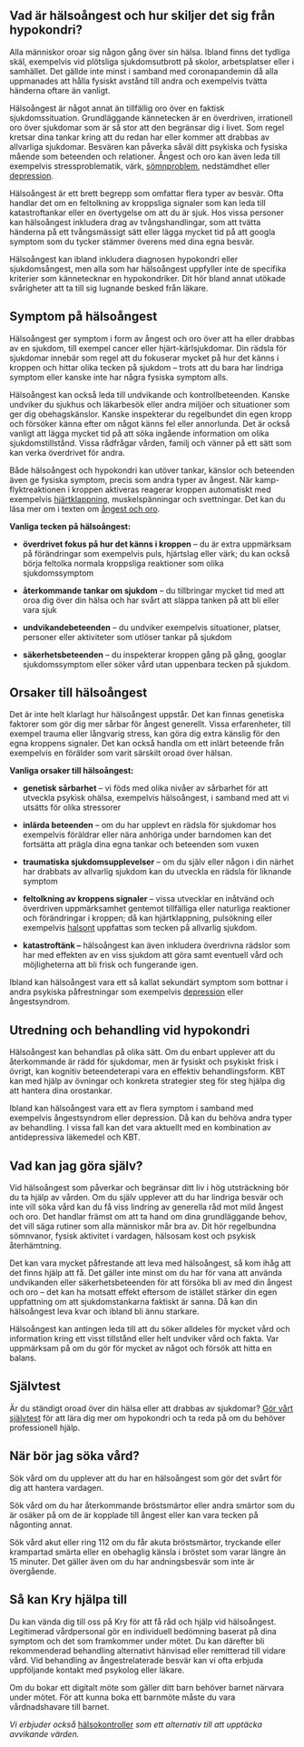 Vad är hälsoångest och hur skiljer det sig från hypokondri?
-----------------------------------------------------------

Alla människor oroar sig någon gång över sin hälsa. Ibland finns det tydliga skäl, exempelvis vid plötsliga sjukdomsutbrott på skolor, arbetsplatser eller i samhället. Det gällde inte minst i samband med coronapandemin då alla uppmanades att hålla fysiskt avstånd till andra och exempelvis tvätta händerna oftare än vanligt.

Hälsoångest är något annat än tillfällig oro över en faktisk sjukdomssituation. Grundläggande kännetecken är en överdriven, irrationell oro över sjukdomar som är så stor att den begränsar dig i livet. Som regel kretsar dina tankar kring att du redan har eller kommer att drabbas av allvarliga sjukdomar. Besvären kan påverka såväl ditt psykiska och fysiska mående som beteenden och relationer. Ångest och oro kan även leda till exempelvis stressproblematik, värk, [sömnproblem](https://www.kry.se/fakta/psykiatri-och-psykologi/somnproblem/ "somnproblem"), nedstämdhet eller [depression](https://www.kry.se/fakta/psykiatri-och-psykologi/depression-och-nedstamdhet/ "depression").

Hälsoångest är ett brett begrepp som omfattar flera typer av besvär. Ofta handlar det om en feltolkning av kroppsliga signaler som kan leda till katastroftankar eller en övertygelse om att du är sjuk. Hos vissa personer kan hälsoångest inkludera drag av tvångshandlingar, som att tvätta händerna på ett tvångsmässigt sätt eller lägga mycket tid på att googla symptom som du tycker stämmer överens med dina egna besvär.

Hälsoångest kan ibland inkludera diagnosen hypokondri eller sjukdomsångest, men alla som har hälsoångest uppfyller inte de specifika kriterier som kännetecknar en hypokondriker. Dit hör bland annat utökade svårigheter att ta till sig lugnande besked från läkare.

Symptom på hälsoångest
----------------------

Hälsoångest ger symptom i form av ångest och oro över att ha eller drabbas av en sjukdom, till exempel cancer eller hjärt-kärlsjukdomar. Din rädsla för sjukdomar innebär som regel att du fokuserar mycket på hur det känns i kroppen och hittar olika tecken på sjukdom – trots att du bara har lindriga symptom eller kanske inte har några fysiska symptom alls.

Hälsoångest kan också leda till undvikande och kontrollbeteenden. Kanske undviker du sjukhus och läkarbesök eller andra miljöer och situationer som ger dig obehagskänslor. Kanske inspekterar du regelbundet din egen kropp och försöker känna efter om något känns fel eller annorlunda. Det är också vanligt att lägga mycket tid på att söka ingående information om olika sjukdomstillstånd. Vissa rådfrågar vården, familj och vänner på ett sätt som kan verka överdrivet för andra.

Både hälsoångest och hypokondri kan utöver tankar, känslor och beteenden även ge fysiska symptom, precis som andra typer av ångest. När kamp-flyktreaktionen i kroppen aktiveras reagerar kroppen automatiskt med exempelvis [hjärtklappning](https://www.kry.se/fakta/hjart-och-karlsjukdomar/hjartklappning/ "hjartklappning"), muskelspänningar och svettningar. Det kan du läsa mer om i texten om [ångest och oro](https://www.kry.se/fakta/psykiatri-och-psykologi/angest-och-oro/ "angest-och-oro").

**Vanliga tecken på hälsoångest:**

*   **överdrivet fokus på hur det känns i kroppen** – du är extra uppmärksam på förändringar som exempelvis puls, hjärtslag eller värk; du kan också börja feltolka normala kroppsliga reaktioner som olika sjukdomssymptom
    
*   **återkommande tankar om sjukdom** – du tillbringar mycket tid med att oroa dig över din hälsa och har svårt att släppa tanken på att bli eller vara sjuk
    
*   **undvikandebeteenden** – du undviker exempelvis situationer, platser, personer eller aktiviteter som utlöser tankar på sjukdom
    
*   **säkerhetsbeteenden** – du inspekterar kroppen gång på gång, googlar sjukdomssymptom eller söker vård utan uppenbara tecken på sjukdom.
    

Orsaker till hälsoångest
------------------------

Det är inte helt klarlagt hur hälsoångest uppstår. Det kan finnas genetiska faktorer som gör dig mer sårbar för ångest generellt. Vissa erfarenheter, till exempel trauma eller långvarig stress, kan göra dig extra känslig för den egna kroppens signaler. Det kan också handla om ett inlärt beteende från exempelvis en förälder som varit särskilt oroad över hälsan.

**Vanliga orsaker till hälsoångest:**

*   **genetisk sårbarhet** – vi föds med olika nivåer av sårbarhet för att utveckla psykisk ohälsa, exempelvis hälsoångest, i samband med att vi utsätts för olika stressorer
    
*   **inlärda beteenden** – om du har upplevt en rädsla för sjukdomar hos exempelvis föräldrar eller nära anhöriga under barndomen kan det fortsätta att prägla dina egna tankar och beteenden som vuxen
    
*   **traumatiska sjukdomsupplevelser** – om du själv eller någon i din närhet har drabbats av allvarlig sjukdom kan du utveckla en rädsla för liknande symptom
    
*   **feltolkning av kroppens signaler** – vissa utvecklar en inåtvänd och överdriven uppmärksamhet gentemot tillfälliga eller naturliga reaktioner och förändringar i kroppen; då kan hjärtklappning, pulsökning eller exempelvis [halsont](https://www.kry.se/fakta/oron-nasa-hals/halsont/ "halsont") uppfattas som tecken på allvarlig sjukdom.
    
*   **katastroftänk –** hälsoångest kan även inkludera överdrivna rädslor som har med effekten av en viss sjukdom att göra samt eventuell vård och möjligheterna att bli frisk och fungerande igen.
    

Ibland kan hälsoångest vara ett så kallat sekundärt symptom som bottnar i andra psykiska påfrestningar som exempelvis [depression](https://www.kry.se/fakta/psykiatri-och-psykologi/depression-och-nedstamdhet/ "depression") eller ångestsyndrom.

Utredning och behandling vid hypokondri
---------------------------------------

Hälsoångest kan behandlas på olika sätt. Om du enbart upplever att du återkommande är rädd för sjukdomar, men är fysiskt och psykiskt frisk i övrigt, kan kognitiv beteendeterapi vara en effektiv behandlingsform. KBT kan med hjälp av övningar och konkreta strategier steg för steg hjälpa dig att hantera dina orostankar.

Ibland kan hälsoångest vara ett av flera symptom i samband med exempelvis ångestsyndrom eller depression. Då kan du behöva andra typer av behandling. I vissa fall kan det vara aktuellt med en kombination av antidepressiva läkemedel och KBT.

Vad kan jag göra själv?
-----------------------

Vid hälsoångest som påverkar och begränsar ditt liv i hög utsträckning bör du ta hjälp av vården. Om du själv upplever att du har lindriga besvär och inte vill söka vård kan du få viss lindring av generella råd mot mild ångest och oro. Det handlar främst om att ta hand om dina grundläggande behov, det vill säga rutiner som alla människor mår bra av. Dit hör regelbundna sömnvanor, fysisk aktivitet i vardagen, hälsosam kost och psykisk återhämtning.

Det kan vara mycket påfrestande att leva med hälsoångest, så kom ihåg att det finns hjälp att få. Det gäller inte minst om du har för vana att använda undvikanden eller säkerhetsbeteenden för att försöka bli av med din ångest och oro – det kan ha motsatt effekt eftersom de istället stärker din egen uppfattning om att sjukdomstankarna faktiskt är sanna. Då kan din hälsoångest leva kvar och ibland bli ännu starkare.

Hälsoångest kan antingen leda till att du söker alldeles för mycket vård och information kring ett visst tillstånd eller helt undviker vård och fakta. Var uppmärksam på om du gör för mycket av något och försök att hitta en balans.

Självtest
---------

Är du ständigt oroad över din hälsa eller att drabbas av sjukdomar? [Gör vårt självtest](https://www.kry.se/fakta/hypokondri/sjalvtest/ "gor-vart-sjalvtest") för att lära dig mer om hypokondri och ta reda på om du behöver professionell hjälp.

När bör jag söka vård?
----------------------

Sök vård om du upplever att du har en hälsoångest som gör det svårt för dig att hantera vardagen.

Sök vård om du har återkommande bröstsmärtor eller andra smärtor som du är osäker på om de är kopplade till ångest eller kan vara tecken på någonting annat.

Sök vård akut eller ring 112 om du får akuta bröstsmärtor, tryckande eller krampartad smärta eller en obehaglig känsla i bröstet som varar längre än 15 minuter. Det gäller även om du har andningsbesvär som inte är övergående.

Så kan Kry hjälpa till
----------------------

Du kan vända dig till oss på Kry för att få råd och hjälp vid hälsoångest. Legitimerad vårdpersonal gör en individuell bedömning baserat på dina symptom och det som framkommer under mötet. Du kan därefter bli rekommenderad behandling alternativt hänvisad eller remitterad till vidare vård. Vid behandling av ångestrelaterade besvär kan vi ofta erbjuda uppföljande kontakt med psykolog eller läkare.

Om du bokar ett digitalt möte som gäller ditt barn behöver barnet närvara under mötet. För att kunna boka ett barnmöte måste du vara vårdnadshavare till barnet.

_Vi erbjuder också_ [hälsokontroller](https://www.kry.se/halsokontroll/ "halsokontroller") _som ett alternativ till att upptäcka avvikande värden._